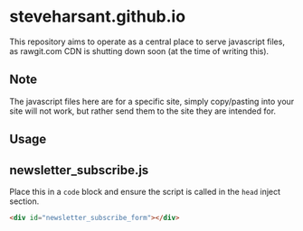 # steveharsant.github.io

This repository aims to operate as a central place to serve javascript files, as rawgit.com CDN is shutting down soon (at the time of writing this).

## Note

The javascript files here are for a specific site, simply copy/pasting into your site will not work, but rather send them to the site they are intended for.

## Usage

## newsletter_subscribe.js

Place this in a `code` block and ensure the script is called in the `head` inject section.

```html
<div id="newsletter_subscribe_form"></div>
```
